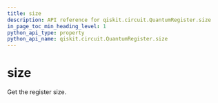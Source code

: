 ```yaml
---
title: size
description: API reference for qiskit.circuit.QuantumRegister.size
in_page_toc_min_heading_level: 1
python_api_type: property
python_api_name: qiskit.circuit.QuantumRegister.size
---
```


# size

Get the register size.


